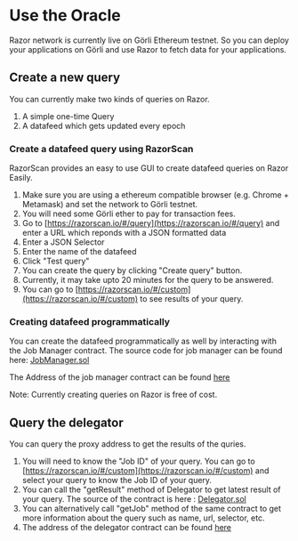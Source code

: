 # Use the Oracle
Razor network is currently live on Görli Ethereum testnet. So you can deploy your applications on Görli and use Razor to fetch data for your applications.

## Create a new query
You can currently make two kinds of queries on Razor.

1. A simple one-time Query
2. A datafeed which gets updated every epoch

### Create a datafeed query using RazorScan
RazorScan provides an easy to use GUI to create datafeed queries on Razor Easily.

1. Make sure you are using a ethereum compatible browser (e.g. Chrome + Metamask) and set the network to Görli testnet.
2. You will need some Görli ether to pay for transaction fees.
3. Go to [https://razorscan.io/#/query](https://razorscan.io/#/query) and enter a URL which reponds with a JSON formatted data
2. Enter a JSON Selector
3. Enter the name of the datafeed
4. Click "Test query"
5. You can create the query by clicking "Create query" button.
6. Currently, it may take upto 20 minutes for the query to be answered.
7. You can go to [https://razorscan.io/#/custom](https://razorscan.io/#/custom) to see results of your query.

### Creating datafeed programmatically
You can create the datafeed programmatically as well by interacting with the Job Manager contract.
The source code for job manager can be found here: [JobManager.sol](https://github.com/razor-network/contracts/blob/master/contracts/Core/JobManager.sol)

The Address of the job manager contract can be found [here](https://github.com/razor-network/contracts/blob/master/ADDRESSES.md)

Note: Currently creating queries on Razor is free of cost.


## Query the delegator
You can query the proxy address to get the results of the quries.

1. You will need to know the "Job ID" of your query. You can go to [https://razorscan.io/#/custom](https://razorscan.io/#/custom) and select your query to know the Job ID of your query.
2. You can call the "getResult" method of Delegator to get latest result of your query. The source of the contract is here : [Delegator.sol](https://github.com/razor-network/contracts/blob/master/contracts/Delegator.sol)
3. You can alternatively call "getJob" method of the same contract to get more information about the query such as name, url, selector, etc.
4. The address of the delegator contract can be found [here](https://github.com/razor-network/contracts/blob/master/ADDRESSES.md)
